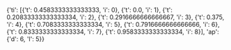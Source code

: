 {'ti': [{'t': 0.4583333333333333, 'i': 0}, {'t': 0.0, 'i': 1}, {'t': 0.20833333333333334, 'i': 2}, {'t': 0.2916666666666667, 'i': 3}, {'t': 0.375, 'i': 4}, {'t': 0.7083333333333334, 'i': 5}, {'t': 0.7916666666666666, 'i': 6}, {'t': 0.8333333333333334, 'i': 7}, {'t': 0.9583333333333334, 'i': 8}], 'ap': {'d': 6, 'l': 5}}
